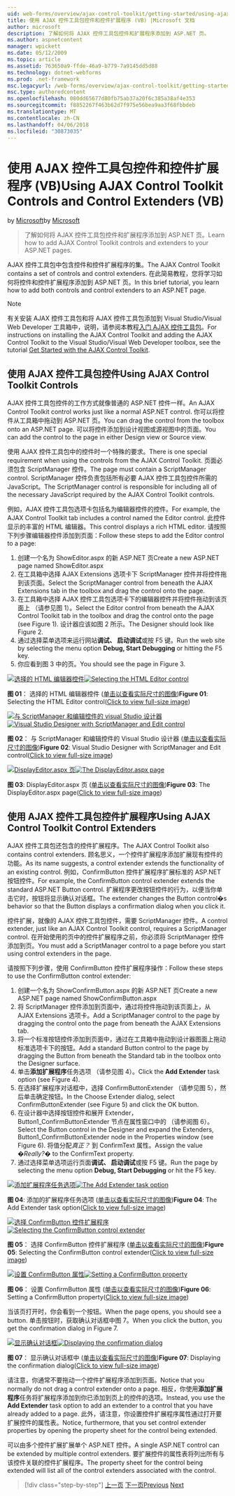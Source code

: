 ```yaml
---
uid: web-forms/overview/ajax-control-toolkit/getting-started/using-ajax-control-toolkit-controls-and-control-extenders-vb
title: 使用 AJAX 控件工具包控件和控件扩展程序 (VB) |Microsoft 文档
author: microsoft
description: 了解如何将 AJAX 控件工具包控件和扩展程序添加到 ASP.NET 页。
ms.author: aspnetcontent
manager: wpickett
ms.date: 05/12/2009
ms.topic: article
ms.assetid: 763650a9-ffde-46a9-b779-7a9145dd5d88
ms.technology: dotnet-webforms
ms.prod: .net-framework
msc.legacyurl: /web-forms/overview/ajax-control-toolkit/getting-started/using-ajax-control-toolkit-controls-and-control-extenders-vb
msc.type: authoredcontent
ms.openlocfilehash: 080dd65677d80fb75ab37a20f6c385a38af4e353
ms.sourcegitcommit: f8852267f463b62d7f975e56bea9aa3f68fbbdeb
ms.translationtype: MT
ms.contentlocale: zh-CN
ms.lasthandoff: 04/06/2018
ms.locfileid: "30873035"
---
```

<a name="using-ajax-control-toolkit-controls-and-control-extenders-vb"></a><span data-ttu-id="5470a-103">使用 AJAX 控件工具包控件和控件扩展程序 (VB)</span><span class="sxs-lookup"><span data-stu-id="5470a-103">Using AJAX Control Toolkit Controls and Control Extenders (VB)</span></span>
====================
<span data-ttu-id="5470a-104">by [Microsoft](https://github.com/microsoft)</span><span class="sxs-lookup"><span data-stu-id="5470a-104">by [Microsoft](https://github.com/microsoft)</span></span>

> <span data-ttu-id="5470a-105">了解如何将 AJAX 控件工具包控件和扩展程序添加到 ASP.NET 页。</span><span class="sxs-lookup"><span data-stu-id="5470a-105">Learn how to add AJAX Control Toolkit controls and extenders to your ASP.NET pages.</span></span>


<span data-ttu-id="5470a-106">AJAX 控件工具包中包含控件和控件扩展程序的集。</span><span class="sxs-lookup"><span data-stu-id="5470a-106">The AJAX Control Toolkit contains a set of controls and control extenders.</span></span> <span data-ttu-id="5470a-107">在此简易教程，您将学习如何将控件和控件扩展程序添加到 ASP.NET 页。</span><span class="sxs-lookup"><span data-stu-id="5470a-107">In this brief tutorial, you learn how to add both controls and control extenders to an ASP.NET page.</span></span>

> [!NOTE] 
> 
> <span data-ttu-id="5470a-108">有关安装 AJAX 控件工具包和将 AJAX 控件工具包添加到 Visual Studio/Visual Web Developer 工具箱中，说明，请参阅本教程[入门 AJAX 控件工具包](get-started-with-the-ajax-control-toolkit-vb.md)。</span><span class="sxs-lookup"><span data-stu-id="5470a-108">For instructions on installing the AJAX Control Toolkit and adding the AJAX Control Toolkit to the Visual Studio/Visual Web Developer toolbox, see the tutorial [Get Started with the AJAX Control Toolkit](get-started-with-the-ajax-control-toolkit-vb.md).</span></span>


## <a name="using-ajax-control-toolkit-controls"></a><span data-ttu-id="5470a-109">使用 AJAX 控件工具包控件</span><span class="sxs-lookup"><span data-stu-id="5470a-109">Using AJAX Control Toolkit Controls</span></span>

<span data-ttu-id="5470a-110">AJAX 控件工具包控件的工作方式就像普通的 ASP.NET 控件一样。</span><span class="sxs-lookup"><span data-stu-id="5470a-110">An AJAX Control Toolkit control works just like a normal ASP.NET control.</span></span> <span data-ttu-id="5470a-111">你可以将控件从工具箱中拖动到 ASP.NET 页。</span><span class="sxs-lookup"><span data-stu-id="5470a-111">You can drag the control from the toolbox onto an ASP.NET page.</span></span> <span data-ttu-id="5470a-112">可以将控件添加到设计视图或源视图中的页面。</span><span class="sxs-lookup"><span data-stu-id="5470a-112">You can add the control to the page in either Design view or Source view.</span></span>

<span data-ttu-id="5470a-113">使用 AJAX 控件工具包中的控件时一个特殊的要求。</span><span class="sxs-lookup"><span data-stu-id="5470a-113">There is one special requirement when using the controls from the AJAX Control Toolkit.</span></span> <span data-ttu-id="5470a-114">页面必须包含 ScriptManager 控件。</span><span class="sxs-lookup"><span data-stu-id="5470a-114">The page must contain a ScriptManager control.</span></span> <span data-ttu-id="5470a-115">ScriptManager 控件负责包括所有必要 AJAX 控件工具包控件所需的 JavaScript。</span><span class="sxs-lookup"><span data-stu-id="5470a-115">The ScriptManager control is responsible for including all of the necessary JavaScript required by the AJAX Control Toolkit controls.</span></span>

<span data-ttu-id="5470a-116">例如，AJAX 控件工具包选项卡包括名为编辑器控件的控件。</span><span class="sxs-lookup"><span data-stu-id="5470a-116">For example, the AJAX Control Toolkit tab includes a control named the Editor control.</span></span> <span data-ttu-id="5470a-117">此控件显示的丰富的 HTML 编辑器。</span><span class="sxs-lookup"><span data-stu-id="5470a-117">This control displays a rich HTML editor.</span></span> <span data-ttu-id="5470a-118">请按照下列步骤编辑器控件添加到页面：</span><span class="sxs-lookup"><span data-stu-id="5470a-118">Follow these steps to add the Editor control to a page:</span></span>

1. <span data-ttu-id="5470a-119">创建一个名为 ShowEditor.aspx 的新 ASP.NET 页</span><span class="sxs-lookup"><span data-stu-id="5470a-119">Create a new ASP.NET page named ShowEditor.aspx</span></span>
2. <span data-ttu-id="5470a-120">在工具箱中选择 AJAX Extensions 选项卡下 ScriptManager 控件并将控件拖到该页面。</span><span class="sxs-lookup"><span data-stu-id="5470a-120">Select the ScriptManager control from beneath the AJAX Extensions tab in the toolbox and drag the control onto the page.</span></span>
3. <span data-ttu-id="5470a-121">在工具箱中选择 AJAX 控件工具包选项卡下的编辑器控件并将控件拖动到该页面上 （请参见图 1）。</span><span class="sxs-lookup"><span data-stu-id="5470a-121">Select the Editor control from beneath the AJAX Control Toolkit tab in the toolbox and drag the control onto the page (see Figure 1).</span></span> <span data-ttu-id="5470a-122">设计器应该如图 2 所示。</span><span class="sxs-lookup"><span data-stu-id="5470a-122">The Designer should look like Figure 2.</span></span>
4. <span data-ttu-id="5470a-123">通过选择菜单选项来运行网站**调试、 启动调试**或按 F5 键。</span><span class="sxs-lookup"><span data-stu-id="5470a-123">Run the web site by selecting the menu option **Debug, Start Debugging** or hitting the F5 key.</span></span>
5. <span data-ttu-id="5470a-124">你应看到图 3 中的页。</span><span class="sxs-lookup"><span data-stu-id="5470a-124">You should see the page in Figure 3.</span></span>


<span data-ttu-id="5470a-125">[![选择的 HTML 编辑器控件](using-ajax-control-toolkit-controls-and-control-extenders-vb/_static/image1.jpg)](using-ajax-control-toolkit-controls-and-control-extenders-vb/_static/image1.png)</span><span class="sxs-lookup"><span data-stu-id="5470a-125">[![Selecting the HTML Editor control](using-ajax-control-toolkit-controls-and-control-extenders-vb/_static/image1.jpg)](using-ajax-control-toolkit-controls-and-control-extenders-vb/_static/image1.png)</span></span>

<span data-ttu-id="5470a-126">**图 01**： 选择的 HTML 编辑器控件 ([单击以查看实际尺寸的图像](using-ajax-control-toolkit-controls-and-control-extenders-vb/_static/image2.png))</span><span class="sxs-lookup"><span data-stu-id="5470a-126">**Figure 01**: Selecting the HTML Editor control([Click to view full-size image](using-ajax-control-toolkit-controls-and-control-extenders-vb/_static/image2.png))</span></span>


<span data-ttu-id="5470a-127">[![与 ScriptManager 和编辑控件的 visual Studio 设计器](using-ajax-control-toolkit-controls-and-control-extenders-vb/_static/image2.jpg)](using-ajax-control-toolkit-controls-and-control-extenders-vb/_static/image3.png)</span><span class="sxs-lookup"><span data-stu-id="5470a-127">[![Visual Studio Designer with ScriptManager and Edit control](using-ajax-control-toolkit-controls-and-control-extenders-vb/_static/image2.jpg)](using-ajax-control-toolkit-controls-and-control-extenders-vb/_static/image3.png)</span></span>

<span data-ttu-id="5470a-128">**图 02**： 与 ScriptManager 和编辑控件的 Visual Studio 设计器 ([单击以查看实际尺寸的图像](using-ajax-control-toolkit-controls-and-control-extenders-vb/_static/image4.png))</span><span class="sxs-lookup"><span data-stu-id="5470a-128">**Figure 02**: Visual Studio Designer with ScriptManager and Edit control([Click to view full-size image](using-ajax-control-toolkit-controls-and-control-extenders-vb/_static/image4.png))</span></span>


<span data-ttu-id="5470a-129">[![DisplayEditor.aspx 页](using-ajax-control-toolkit-controls-and-control-extenders-vb/_static/image3.jpg)](using-ajax-control-toolkit-controls-and-control-extenders-vb/_static/image5.png)</span><span class="sxs-lookup"><span data-stu-id="5470a-129">[![The DisplayEditor.aspx page](using-ajax-control-toolkit-controls-and-control-extenders-vb/_static/image3.jpg)](using-ajax-control-toolkit-controls-and-control-extenders-vb/_static/image5.png)</span></span>

<span data-ttu-id="5470a-130">**图 03**: DisplayEditor.aspx 页 ([单击以查看实际尺寸的图像](using-ajax-control-toolkit-controls-and-control-extenders-vb/_static/image6.png))</span><span class="sxs-lookup"><span data-stu-id="5470a-130">**Figure 03**: The DisplayEditor.aspx page([Click to view full-size image](using-ajax-control-toolkit-controls-and-control-extenders-vb/_static/image6.png))</span></span>


## <a name="using-ajax-control-toolkit-control-extenders"></a><span data-ttu-id="5470a-131">使用 AJAX 控件工具包控件扩展程序</span><span class="sxs-lookup"><span data-stu-id="5470a-131">Using AJAX Control Toolkit Control Extenders</span></span>

<span data-ttu-id="5470a-132">AJAX 控件工具包还包含的控件扩展程序。</span><span class="sxs-lookup"><span data-stu-id="5470a-132">The AJAX Control Toolkit also contains control extenders.</span></span> <span data-ttu-id="5470a-133">顾名思义，一个控件扩展程序添加扩展现有控件的功能。</span><span class="sxs-lookup"><span data-stu-id="5470a-133">As its name suggests, a control extender extends the functionality of an existing control.</span></span> <span data-ttu-id="5470a-134">例如，ConfirmButton 控件扩展程序扩展标准的 ASP.NET 按钮控件。</span><span class="sxs-lookup"><span data-stu-id="5470a-134">For example, the ConfirmButton control extender extends the standard ASP.NET Button control.</span></span> <span data-ttu-id="5470a-135">扩展程序更改按钮控件的行为，以便当你单击它时，按钮将显示确认对话框。</span><span class="sxs-lookup"><span data-stu-id="5470a-135">The extender changes the Button control�s behavior so that the Button displays a confirmation dialog when you click it.</span></span>

<span data-ttu-id="5470a-136">控件扩展，就像的 AJAX 控件工具包控件，需要 ScriptManager 控件。</span><span class="sxs-lookup"><span data-stu-id="5470a-136">A control extender, just like an AJAX Control Toolkit control, requires a ScriptManager control.</span></span> <span data-ttu-id="5470a-137">在开始使用的页中的控件扩展程序之前，你必须将 ScriptManager 控件添加到页。</span><span class="sxs-lookup"><span data-stu-id="5470a-137">You must add a ScriptManager control to a page before you start using control extenders in the page.</span></span>

<span data-ttu-id="5470a-138">请按照下列步骤，使用 ConfirmButton 控件扩展程序操作：</span><span class="sxs-lookup"><span data-stu-id="5470a-138">Follow these steps to use the ConfirmButton control extender:</span></span>

1. <span data-ttu-id="5470a-139">创建一个名为 ShowConfirmButton.aspx 的新 ASP.NET 页</span><span class="sxs-lookup"><span data-stu-id="5470a-139">Create a new ASP.NET page named ShowConfirmButton.aspx</span></span>
2. <span data-ttu-id="5470a-140">将 ScriptManager 控件添加到页面中，通过将控件拖动到该页面上，从 AJAX Extensions 选项卡。</span><span class="sxs-lookup"><span data-stu-id="5470a-140">Add a ScriptManager control to the page by dragging the control onto the page from beneath the AJAX Extensions tab.</span></span>
3. <span data-ttu-id="5470a-141">将一个标准按钮控件添加到页面中，通过在工具箱中拖动到设计器图面上拖动标准选项卡下的按钮。</span><span class="sxs-lookup"><span data-stu-id="5470a-141">Add a standard Button control to the page by dragging the Button from beneath the Standard tab in the toolbox onto the Designer surface.</span></span>
4. <span data-ttu-id="5470a-142">单击**添加扩展程序**任务选项 （请参见图 4）。</span><span class="sxs-lookup"><span data-stu-id="5470a-142">Click the **Add Extender** task option (see Figure 4).</span></span>
5. <span data-ttu-id="5470a-143">在选择扩展程序对话框中，选择 ConfirmButtonExtender （请参见图 5），然后单击确定按钮。</span><span class="sxs-lookup"><span data-stu-id="5470a-143">In the Choose Extender dialog, select ConfirmButtonExtender (see Figure 5) and click the OK button.</span></span>
6. <span data-ttu-id="5470a-144">在设计器中选择按钮控件和展开 Extender，Button1\_ConfirmButtonExtender 节点在属性窗口中的 （请参阅图 6）。</span><span class="sxs-lookup"><span data-stu-id="5470a-144">Select the Button control in the Designer and expand the Extenders, Button1\_ConfirmButtonExtender node in the Properties window (see Figure 6).</span></span> <span data-ttu-id="5470a-145">将值分配*真正？* 到 ConfirmText 属性。</span><span class="sxs-lookup"><span data-stu-id="5470a-145">Assign the value *�Really?�* to the ConfirmText property.</span></span>
7. <span data-ttu-id="5470a-146">通过选择菜单选项运行页面**调试、 启动调试**或按 F5 键。</span><span class="sxs-lookup"><span data-stu-id="5470a-146">Run the page by selecting the menu option **Debug, Start Debugging** or hit the F5 key.</span></span>


<span data-ttu-id="5470a-147">[![添加扩展程序任务选项](using-ajax-control-toolkit-controls-and-control-extenders-vb/_static/image4.jpg)](using-ajax-control-toolkit-controls-and-control-extenders-vb/_static/image7.png)</span><span class="sxs-lookup"><span data-stu-id="5470a-147">[![The Add Extender task option](using-ajax-control-toolkit-controls-and-control-extenders-vb/_static/image4.jpg)](using-ajax-control-toolkit-controls-and-control-extenders-vb/_static/image7.png)</span></span>

<span data-ttu-id="5470a-148">**图 04**: 添加的扩展程序任务选项 ([单击以查看实际尺寸的图像](using-ajax-control-toolkit-controls-and-control-extenders-vb/_static/image8.png))</span><span class="sxs-lookup"><span data-stu-id="5470a-148">**Figure 04**: The Add Extender task option([Click to view full-size image](using-ajax-control-toolkit-controls-and-control-extenders-vb/_static/image8.png))</span></span>


<span data-ttu-id="5470a-149">[![选择 ConfirmButton 控件扩展程序](using-ajax-control-toolkit-controls-and-control-extenders-vb/_static/image5.jpg)](using-ajax-control-toolkit-controls-and-control-extenders-vb/_static/image9.png)</span><span class="sxs-lookup"><span data-stu-id="5470a-149">[![Selecting the ConfirmButton control extender](using-ajax-control-toolkit-controls-and-control-extenders-vb/_static/image5.jpg)](using-ajax-control-toolkit-controls-and-control-extenders-vb/_static/image9.png)</span></span>

<span data-ttu-id="5470a-150">**图 05**： 选择 ConfirmButton 控件扩展程序 ([单击以查看实际尺寸的图像](using-ajax-control-toolkit-controls-and-control-extenders-vb/_static/image10.png))</span><span class="sxs-lookup"><span data-stu-id="5470a-150">**Figure 05**: Selecting the ConfirmButton control extender([Click to view full-size image](using-ajax-control-toolkit-controls-and-control-extenders-vb/_static/image10.png))</span></span>


<span data-ttu-id="5470a-151">[![设置 ConfirmButton 属性](using-ajax-control-toolkit-controls-and-control-extenders-vb/_static/image6.jpg)](using-ajax-control-toolkit-controls-and-control-extenders-vb/_static/image11.png)</span><span class="sxs-lookup"><span data-stu-id="5470a-151">[![Setting a ConfirmButton property](using-ajax-control-toolkit-controls-and-control-extenders-vb/_static/image6.jpg)](using-ajax-control-toolkit-controls-and-control-extenders-vb/_static/image11.png)</span></span>

<span data-ttu-id="5470a-152">**图 06**： 设置 ConfirmButton 属性 ([单击以查看实际尺寸的图像](using-ajax-control-toolkit-controls-and-control-extenders-vb/_static/image12.png))</span><span class="sxs-lookup"><span data-stu-id="5470a-152">**Figure 06**: Setting a ConfirmButton property([Click to view full-size image](using-ajax-control-toolkit-controls-and-control-extenders-vb/_static/image12.png))</span></span>


<span data-ttu-id="5470a-153">当该页打开时，你会看到一个按钮。</span><span class="sxs-lookup"><span data-stu-id="5470a-153">When the page opens, you should see a button.</span></span> <span data-ttu-id="5470a-154">单击按钮时，获取确认对话框中图 7。</span><span class="sxs-lookup"><span data-stu-id="5470a-154">When you click the button, you get the confirmation dialog in Figure 7.</span></span>


<span data-ttu-id="5470a-155">[![显示确认对话框](using-ajax-control-toolkit-controls-and-control-extenders-vb/_static/image7.jpg)](using-ajax-control-toolkit-controls-and-control-extenders-vb/_static/image13.png)</span><span class="sxs-lookup"><span data-stu-id="5470a-155">[![Displaying the confirmation dialog](using-ajax-control-toolkit-controls-and-control-extenders-vb/_static/image7.jpg)](using-ajax-control-toolkit-controls-and-control-extenders-vb/_static/image13.png)</span></span>

<span data-ttu-id="5470a-156">**图 07**： 显示确认对话框中 ([单击以查看实际尺寸的图像](using-ajax-control-toolkit-controls-and-control-extenders-vb/_static/image14.png))</span><span class="sxs-lookup"><span data-stu-id="5470a-156">**Figure 07**: Displaying the confirmation dialog([Click to view full-size image](using-ajax-control-toolkit-controls-and-control-extenders-vb/_static/image14.png))</span></span>


<span data-ttu-id="5470a-157">请注意，你通常不要拖动一个控件扩展程序添加到页面。</span><span class="sxs-lookup"><span data-stu-id="5470a-157">Notice that you normally do not drag a control extender onto a page.</span></span> <span data-ttu-id="5470a-158">相反，你使用**添加扩展程序**任务将扩展程序添加到你已添加到页上的控件的选项。</span><span class="sxs-lookup"><span data-stu-id="5470a-158">Instead, you use the **Add Extender** task option to add an extender to a control that you have already added to a page.</span></span> <span data-ttu-id="5470a-159">此外，请注意，你设置控件扩展程序属性通过打开要扩展控件的属性表。</span><span class="sxs-lookup"><span data-stu-id="5470a-159">Notice, furthermore, that you set control extender properties by opening the property sheet for the control being extended.</span></span>

<span data-ttu-id="5470a-160">可以由多个控件扩展扩展单个 ASP.NET 控件。</span><span class="sxs-lookup"><span data-stu-id="5470a-160">A single ASP.NET control can be extended by multiple control extenders.</span></span> <span data-ttu-id="5470a-161">要扩展控件的属性表将列出所有与该控件关联的控件扩展程序。</span><span class="sxs-lookup"><span data-stu-id="5470a-161">The property sheet for the control being extended will list all of the control extenders associated with the control.</span></span>

> [!div class="step-by-step"]
> <span data-ttu-id="5470a-162">[上一页](get-started-with-the-ajax-control-toolkit-vb.md)
> [下一页](creating-a-custom-ajax-control-toolkit-control-extender-vb.md)</span><span class="sxs-lookup"><span data-stu-id="5470a-162">[Previous](get-started-with-the-ajax-control-toolkit-vb.md)
[Next](creating-a-custom-ajax-control-toolkit-control-extender-vb.md)</span></span>
